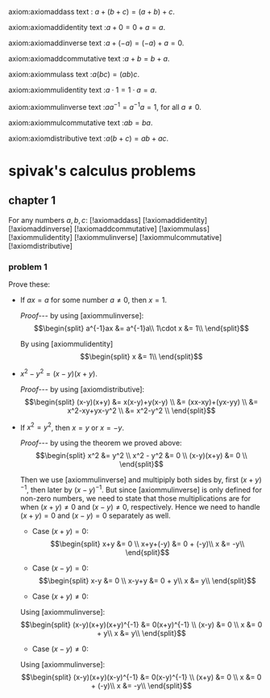 axiom:axiomaddass
text : $a+(b+c) = (a+b)+c$.

axiom:axiomaddidentity
text :$a+0 = 0+a = a$.

axiom:axiomaddinverse
text :$a+(-a) = (-a)+a = 0$.

axiom:axiomaddcommutative
text :$a+b=b+a$.

axiom:axiommulass
text :$a(bc) = (ab)c$.

axiom:axiommulidentity
text :$a \cdot 1 = 1 \cdot a = a$.

axiom:axiommulinverse
text :$aa^{-1} = a^{-1}a = 1$, for all $a \ne 0$.

axiom:axiommulcommutative
text :$ab=ba$.

axiom:axiomdistributive
text :$a(b+c) = ab+ac$.

# spivak's calculus problems

## chapter 1

For any numbers $a,b,c$:
[!axiomaddass]
[!axiomaddidentity]
[!axiomaddinverse]
[!axiomaddcommutative]
[!axiommulass]
[!axiommulidentity]
[!axiommulinverse]
[!axiommulcommutative]
[!axiomdistributive]

### problem 1

Prove these:

+ If $ax=a$ for some number $a\ne 0$, then $x=1$.

  _Proof---_ by using [axiommulinverse]:
  $$\begin{split}
    a^{-1}ax &= a^{-1}a\\
    1\cdot x &= 1\\
  \end{split}$$
  
  By using [axiommulidentity]
  $$\begin{split}
    x &= 1\\
  \end{split}$$

+ $x^2 - y^2 = (x-y)(x+y)$.

  _Proof---_ by using [axiomdistributive]:
  $$\begin{split}
    (x-y)(x+y) &= x(x-y)+y(x-y) \\
               &= (xx-xy)+(yx-yy) \\
               &= x^2-xy+yx-y^2 \\
               &= x^2-y^2 \\
  \end{split}$$

+ If $x^2 = y^2$, then $x=y$ or $x=-y$.

  _Proof---_ by using the theorem we proved above:
  $$\begin{split}
    x^2         &= y^2 \\
    x^2 - y^2   &= 0 \\
    (x-y)(x+y)  &= 0 \\
  \end{split}$$

  Then we use [axiommulinverse] and multipiply both sides by, first
  $(x+y)^{-1}$, then later by $(x-y)^{-1}$.  But since [axiommulinverse] is
  only defined for non-zero numbers, we need to state that those
  multiplications are for when $(x+y)\ne0$ and $(x-y)\ne0$, respectively.
  Hence we need to handle $(x+y)=0$ and $(x-y)=0$ separately as well.

  * Case $(x+y) = 0$:
  $$\begin{split}
    x+y   &= 0 \\
    x+y+(-y) &= 0 + (-y)\\
    x        &= -y\\
  \end{split}$$

  * Case $(x-y) = 0$:
  $$\begin{split}
    x-y   &= 0 \\
    x-y+y &= 0 + y\\
    x        &= y\\
  \end{split}$$

  * Case $(x+y) \ne 0$:

  Using [axiommulinverse]:
  $$\begin{split}
    (x-y)(x+y)(x+y)^{-1}    &= 0(x+y)^{-1} \\
    (x-y)       &= 0 \\
    x           &= 0 + y\\
    x           &= y\\
  \end{split}$$

  * Case $(x-y) \ne 0$:

  Using [axiommulinverse]:
  $$\begin{split}
    (x-y)(x+y)(x-y)^{-1}    &= 0(x-y)^{-1} \\
    (x+y)       &= 0 \\
    x           &= 0 + (-y)\\
    x           &= -y\\
  \end{split}$$
